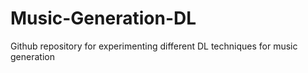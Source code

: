 # Music-Generation-DL
Github repository for experimenting different DL techniques for music generation
